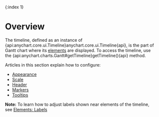{:index 1}
# Overview

The timeline, defined as an instance of {api:anychart.core.ui.Timeline}anychart.core.ui.Timeline{api}, is the part of Gantt chart where its [elements](Elements) are displayed. To access the timeline, use the {api:anychart.charts.Gantt#getTimeline}getTimeline(){api} method.

Articles in this section explain how to configure:

* [Appearance](Appearance)
* [Scale](Scale)
* [Header](Header)
* [Markers](Markers)
* [Tooltips](Tooltips)

**Note:** To learn how to adjust labels shown near elements of the timeline, see [Elements: Labels](../Elements#labels) 